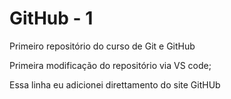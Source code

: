 # GitHub - 1
 Primeiro repositório do curso de Git e GitHub

 Primeira modificação do repositório via VS code;

 Essa linha eu adicionei direttamento do site GitHUb
 
